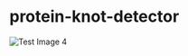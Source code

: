 # protein-knot-detector
![Test Image 4](https://www.google.com/images/branding/googlelogo/1x/googlelogo_color_272x92dp.png)
